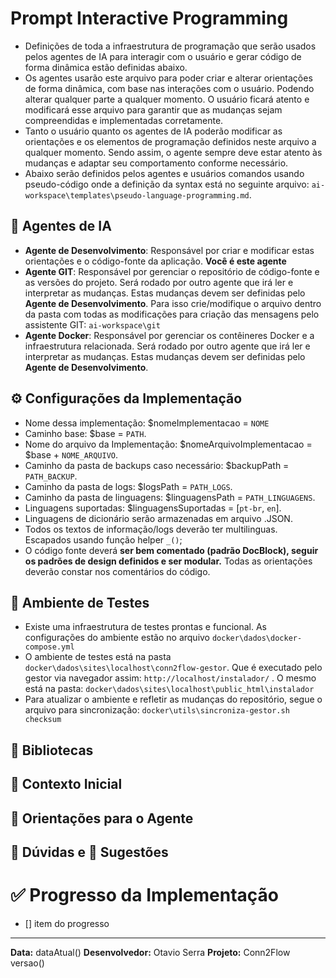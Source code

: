 # Prompt Interactive Programming
- Definições de toda a infraestrutura de programação que serão usados pelos agentes de IA para interagir com o usuário e gerar código de forma dinâmica estão definidas abaixo.
- Os agentes usarão este arquivo para poder criar e alterar orientações de forma dinâmica, com base nas interações com o usuário. Podendo alterar qualquer parte a qualquer momento. O usuário ficará atento e modificará esse arquivo para garantir que as mudanças sejam compreendidas e implementadas corretamente.
- Tanto o usuário quanto os agentes de IA poderão modificar as orientações e os elementos de programação definidos neste arquivo a qualquer momento. Sendo assim, o agente sempre deve estar atento às mudanças e adaptar seu comportamento conforme necessário.
- Abaixo serão definidos pelos agentes e usuários comandos usando pseudo-código onde a definição da syntax está no seguinte arquivo: `ai-workspace\templates\pseudo-language-programming.md`.

## 🤖 Agentes de IA
- **Agente de Desenvolvimento**: Responsável por criar e modificar estas orientações e o código-fonte da aplicação. **Você é este agente**
- **Agente GIT**: Responsável por gerenciar o repositório de código-fonte e as versões do projeto. Será rodado por outro agente que irá ler e interpretar as mudanças. Estas mudanças devem ser definidas pelo **Agente de Desenvolvimento**. Para isso crie/modifique o arquivo dentro da pasta com todas as modificações para criação das mensagens pelo assistente GIT: `ai-workspace\git`
- **Agente Docker**: Responsável por gerenciar os contêineres Docker e a infraestrutura relacionada. Será rodado por outro agente que irá ler e interpretar as mudanças. Estas mudanças devem ser definidas pelo **Agente de Desenvolvimento**.

## ⚙️ Configurações da Implementação
- Nome dessa implementação: $nomeImplementacao = `NOME`
- Caminho base: $base = `PATH`.
- Nome do arquivo da Implementação: $nomeArquivoImplementacao = $base + `NOME_ARQUIVO`.
- Caminho da pasta de backups caso necessário: $backupPath = `PATH_BACKUP`.
- Caminho da pasta de logs: $logsPath = `PATH_LOGS`.
- Caminho da pasta de linguagens: $linguagensPath = `PATH_LINGUAGENS`.
- Linguagens suportadas: $linguagensSuportadas = [`pt-br`, `en`].
- Linguagens de dicionário serão armazenadas em arquivo .JSON.
- Todos os textos de informação/logs deverão ter multilinguas. Escapados usando função helper `_()`;
- O código fonte deverá **ser bem comentado (padrão DocBlock), seguir os padrões de design definidos e ser modular.** Todas as orientações deverão constar nos comentários do código.

## 🧪 Ambiente de Testes
- Existe uma infraestrutura de testes prontas e funcional. As configurações do ambiente estão no arquivo `docker\dados\docker-compose.yml`
- O ambiente de testes está na pasta `docker\dados\sites\localhost\conn2flow-gestor`. Que é executado pelo gestor via navegador assim: `http://localhost/instalador/` . O mesmo está na pasta: `docker\dados\sites\localhost\public_html\instalador`
- Para atualizar o ambiente e refletir as mudanças do repositório, segue o arquivo para sincronização: `docker\utils\sincroniza-gestor.sh checksum`

## 📖 Bibliotecas

## 🎯 Contexto Inicial

## 📝 Orientações para o Agente

## 🤔 Dúvidas e 📝 Sugestões

# ✅ Progresso da Implementação
- [] item do progresso

---
**Data:** dataAtual()
**Desenvolvedor:** Otavio Serra
**Projeto:** Conn2Flow versao()